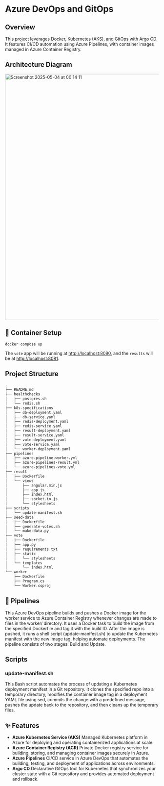 # Azure DevOps and GitOps

## Overview
This project leverages Docker, Kubernetes (AKS), and GitOps with Argo CD. It features CI/CD automation using Azure Pipelines, with container images managed in Azure Container Registry.

## Architecture Diagram
<img width="803" alt="Screenshot 2025-05-04 at 00 14 11" src="https://github.com/user-attachments/assets/fc732962-8cef-4666-b1d9-89cc934122c8" />


## 🐳 Container Setup
```shell
docker compose up
```

The `vote` app will be running at [http://localhost:8080](http://localhost:8080), and the `results` will be at [http://localhost:8081](http://localhost:8081).

## Project Structure
```bash
.
├── README.md
├── healthchecks
│   ├── postgres.sh
│   └── redis.sh
├── k8s-specifications
│   ├── db-deployment.yaml
│   ├── db-service.yaml
│   ├── redis-deployment.yaml
│   ├── redis-service.yaml
│   ├── result-deployment.yaml
│   ├── result-service.yaml
│   ├── vote-deployment.yaml
│   ├── vote-service.yaml
│   └── worker-deployment.yaml
├── pipelines
│   ├── azure-pipeline-worker.yml
│   ├── azure-pipelines-result.yml
│   └── azure-pipelines-vote.yml
├── result
│   ├── Dockerfile
│   └── views
│       ├── angular.min.js
│       ├── app.js
│       ├── index.html
│       ├── socket.io.js
│       └── stylesheets
├── scripts
│   └── update-manifest.sh
├── seed-data
│   ├── Dockerfile
│   ├── generate-votes.sh
│   └── make-data.py
├── vote
│   ├── Dockerfile
│   ├── app.py
│   ├── requirements.txt
│   ├── static
│   │   └── stylesheets
│   └── templates
│       └── index.html
└── worker
    ├── Dockerfile
    ├── Program.cs
    └── Worker.csproj
```

## 🔧 Pipelines
This Azure DevOps pipeline builds and pushes a Docker image for the worker service to Azure Container Registry whenever changes are made to files in the worker/ directory. It uses a Docker task to build the image from the specified Dockerfile and tag it with the build ID. After the image is pushed, it runs a shell script (update-manifest.sh) to update the Kubernetes manifest with the new image tag, helping automate deployments. The pipeline consists of two stages: Build and Update.

## Scripts
### update-manifest.sh
This Bash script automates the process of updating a Kubernetes deployment manifest in a Git repository. It clones the specified repo into a temporary directory, modifies the container image tag in a deployment YAML file using sed, commits the change with a predefined message, pushes the update back to the repository, and then cleans up the temporary files.

## ✨ Features

- **Azure Kubernetes Service (AKS)**
  Managed Kubernetes platform in Azure for deploying and operating containerized applications at scale.
- **Azure Container Registry (ACR)**
  Private Docker registry service for building, storing, and managing container images securely in Azure.
- **Azure Pipelines**
  CI/CD service in Azure DevOps that automates the building, testing, and deployment of applications across environments.
- **Argo CD**
  Declarative GitOps tool for Kubernetes that synchronizes your cluster state with a Git repository and provides automated deployment and rollback.






